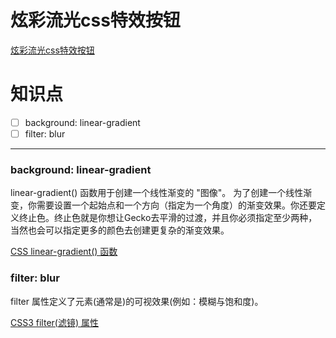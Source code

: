 # 炫彩流光css特效按钮

[炫彩流光css特效按钮](https://www.bilibili.com/video/BV1m7411Y7Nc?from=search&seid=3276753165255551580)

# 知识点

- [ ] background: linear-gradient
- [ ] filter: blur

---

### background: linear-gradient

linear-gradient() 函数用于创建一个线性渐变的 "图像"。
为了创建一个线性渐变，你需要设置一个起始点和一个方向（指定为一个角度）的渐变效果。你还要定义终止色。终止色就是你想让Gecko去平滑的过渡，并且你必须指定至少两种，当然也会可以指定更多的颜色去创建更复杂的渐变效果。

[CSS linear-gradient() 函数](https://www.runoob.com/cssref/func-linear-gradient.html)

### filter: blur
filter 属性定义了元素(通常是<img>)的可视效果(例如：模糊与饱和度)。

[CSS3 filter(滤镜) 属性
](https://www.runoob.com/cssref/css3-pr-filter.html)
